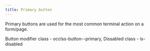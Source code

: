 ```yaml
---
title: Primary button
---
```


Primary buttons are used for the most common terminal action on a form/page.

Button modifier class -  occlss-button--primary,
Dissabled class - is-disabled
